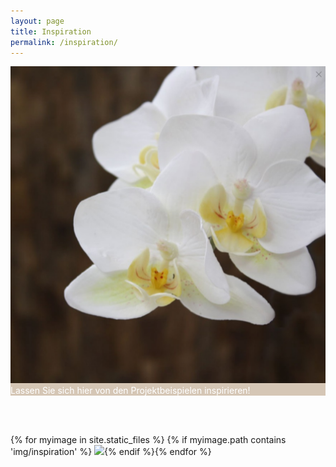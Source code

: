 ```yaml
---
layout: page
title: Inspiration
permalink: /inspiration/
---
```

<link rel="stylesheet" href="/css/simplegrid.css">
<div class="grid" style="background: rgb(174, 143, 111);background: rgba(174, 143, 111, .5);">
<div class="col-1-12">
</div>
    <div class="col-4-12">
       <div class="content">
	   <img src="/img/bluete.png">
	   </div>
	   </div>
	   <div class="col-7-12">
       <div class="content" style="font:arial;color:white;display: flex;align-items: center;">
	   Lassen Sie sich hier von den Projektbeispielen inspirieren!
	   </div>
	   </div>
</div>


<br><br>
	   
{% for myimage in site.static_files %}
{% if myimage.path contains 'img/inspiration' %}
<img src="{{myimage.path}}">{% endif %}{% endfor %}
